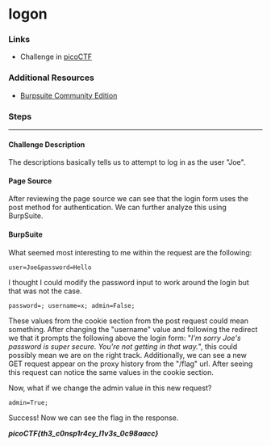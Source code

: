 # logon

### Links

- Challenge in [picoCTF](play.picoctf.org/practice/challenge/46)

### Additional Resources
- [Burpsuite Community Edition](https://portswigger.net/burp/communitydownload)

### Steps
---
#### Challenge Description

The descriptions basically tells us to attempt to log in as the user "Joe".

#### Page Source

After reviewing the page source we can see that the login form uses the post method for authentication. We can further analyze this using BurpSuite.

#### BurpSuite

What seemed most interesting to me within the request are the following:

```
user=Joe&password=Hello
```
I thought I could modify the password input to work around the login but that was not the case.
```
password=; username=x; admin=False;
```
These values from the cookie section from the post request could mean something. After changing the "username" value and following the redirect we that it prompts the following above the login form:  "*I'm sorry Joe's password is super secure. You're not getting in that way.*", this could possibly mean we are on the right track. Additionally, we can see a new GET request appear on the proxy history from the "/flag" url. After seeing this request can notice the same values in the cookie section. 

Now, what if we change the admin value in this new request?
```
admin=True;
```
Success! Now we can see the flag in the response.

***picoCTF{th3_c0nsp1r4cy_l1v3s_0c98aacc}***

